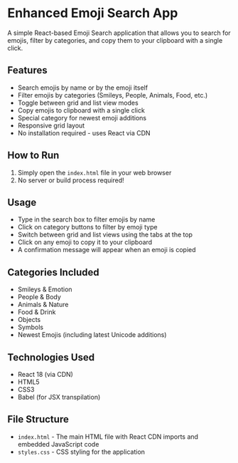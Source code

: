 # Enhanced Emoji Search App

A simple React-based Emoji Search application that allows you to search for emojis, filter by categories, and copy them to your clipboard with a single click.

## Features

- Search emojis by name or by the emoji itself
- Filter emojis by categories (Smileys, People, Animals, Food, etc.)
- Toggle between grid and list view modes
- Copy emojis to clipboard with a single click
- Special category for newest emoji additions
- Responsive grid layout
- No installation required - uses React via CDN

## How to Run

1. Simply open the `index.html` file in your web browser
2. No server or build process required!

## Usage

- Type in the search box to filter emojis by name
- Click on category buttons to filter by emoji type
- Switch between grid and list views using the tabs at the top
- Click on any emoji to copy it to your clipboard
- A confirmation message will appear when an emoji is copied

## Categories Included

- Smileys & Emotion
- People & Body
- Animals & Nature
- Food & Drink
- Objects
- Symbols
- Newest Emojis (including latest Unicode additions)

## Technologies Used

- React 18 (via CDN)
- HTML5
- CSS3
- Babel (for JSX transpilation)

## File Structure

- `index.html` - The main HTML file with React CDN imports and embedded JavaScript code
- `styles.css` - CSS styling for the application 